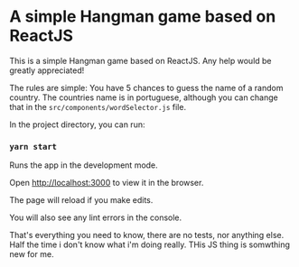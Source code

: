 # A simple Hangman game based on ReactJS

This is a simple Hangman game based on ReactJS. Any help would be greatly appreciated!  

The rules are simple: You have 5 chances to guess the name of a random country. The countries name is in portuguese, although you can change that in the <code>src/components/wordSelector.js</code> file.

  

In the project directory, you can run:

  

### `yarn start`

  

Runs the app in the development mode.<br />

Open [http://localhost:3000](http://localhost:3000) to view it in the browser.

  

The page will reload if you make edits.<br />

You will also see any lint errors in the console.

That's everything you need to know, there are no tests, nor anything else. Half the time i don't know what i'm doing really. THis JS thing is somwthing new for me.
